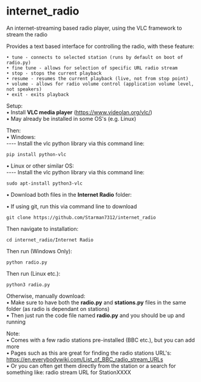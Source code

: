 # internet_radio
An internet-streaming based radio player, using the VLC framework to stream the radio  

Provides a text based interface for controlling the radio, with these feature:  

    • tune - connects to selected station (runs by default on boot of radio.py)
    • fine tune - allows for selection of specific URL radio stream
    • stop - stops the current playback
    • resume - resumes the current playback (live, not from stop point)
    • volume - allows for radio volume control (application volume level, not speakers)
    • exit - exits playback


Setup:  
• Install **VLC media player** (https://www.videolan.org/vlc/)  
• May already be installed in some OS's (e.g. Linux)  

Then:  
• Windows:  
    ---- Install the vlc python library via this command line:
    
    pip install python-vlc
    
• Linux or other similar OS:  
    ---- Install the vlc python library via this command line:

    sudo apt-install python3-vlc
        
• Download both files in the **Internet Radio** folder:  


• If using git, run this via command line to download

    git clone https://github.com/Starman7312/internet_radio

Then navigate to installation:

    cd internet_radio/Internet Radio

Then run (Windows Only):

    python radio.py

Then run (Linux etc.):

    python3 radio.py
   
Otherwise, manually download:  
    • Make sure to have both the **radio.py** and **stations.py** files in the same folder (as radio is dependant on stations)  
    • Then just run the code file named **radio.py** and you should be up and running

Note:  
• Comes with a few radio stations pre-installed (BBC etc.), but you can add more  
• Pages such as this are great for finding the radio stations URL's: https://en.everybodywiki.com/List_of_BBC_radio_stream_URLs  
• Or you can often get them directly from the station or a search for something like: radio stream URL for StationXXXX  
